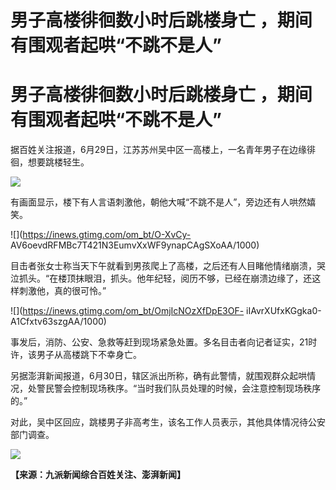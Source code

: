 # 男子高楼徘徊数小时后跳楼身亡 ，期间有围观者起哄“不跳不是人”

# 男子高楼徘徊数小时后跳楼身亡 ，期间有围观者起哄“不跳不是人”

据百姓关注报道，6月29日，江苏苏州吴中区一高楼上，一名青年男子在边缘徘徊，想要跳楼轻生。

![](https://inews.gtimg.com/om_bt/OQ5pvQeC8u8pBjVu7cvkkbg0dYeIqtT5i39isMoUxajJQAA/1000)

有画面显示，楼下有人言语刺激他，朝他大喊“不跳不是人”，旁边还有人哄然嬉笑。

![](https://inews.gtimg.com/om_bt/O-XvCy-
AV6oevdRFMBc7T421N3EumvXxWF9ynapCAgSXoAA/1000)

目击者张女士称当天下午就看到男孩爬上了高楼，之后还有人目睹他情绪崩溃，哭泣抓头。“在楼顶抹眼泪，抓头。他年纪轻，阅历不够，已经在崩溃边缘了，还这样刺激他，真的很可怜。”

![](https://inews.gtimg.com/om_bt/OmjIcNOzXfDpE3OF-
iIAvrXUfxKGgka0-A1Cfxtv63szgAA/1000)

事发后，消防、公安、急救等赶到现场紧急处置。多名目击者向记者证实，21时许，该男子从高楼跳下不幸身亡。

另据澎湃新闻报道，6月30日，辖区派出所称，确有此警情，就围观群众起哄情况，处警民警会控制现场秩序。“当时我们队员处理的时候，会注意控制现场秩序的。”

对此，吴中区回应，跳楼男子非高考生，该名工作人员表示，其他具体情况待公安部门调查。

![](https://inews.gtimg.com/om_bt/OGSmDJO6XWzchEw6uqrtcvTABNdIMWv707c9pn6gbDEkYAA/1000)

**【来源：九派新闻综合百姓关注、澎湃新闻】**

